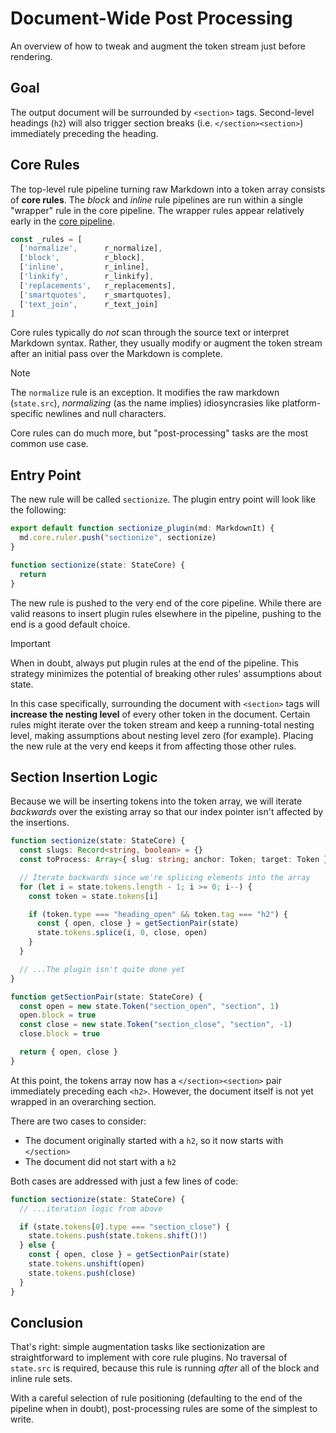 # Document-Wide Post Processing

An overview of how to tweak and augment the token stream just before rendering.

## Goal

The output document will be surrounded by `<section>` tags. Second-level headings (`h2`) will also trigger section breaks (i.e. `</section><section>`) immediately preceding the heading.

## Core Rules

The top-level rule pipeline turning raw Markdown into a token array consists of **core rules**.
The *block* and *inline* rule pipelines are run within a single "wrapper" rule in the core pipeline.
The wrapper rules appear relatively early in the [core pipeline](https://github.com/markdown-it/markdown-it/blob/0fe7ccb4b7f30236fb05f623be6924961d296d3d/lib/parser_core.mjs#L19).

```javascript
const _rules = [
  ['normalize',      r_normalize],
  ['block',          r_block],
  ['inline',         r_inline],
  ['linkify',        r_linkify],
  ['replacements',   r_replacements],
  ['smartquotes',    r_smartquotes],
  ['text_join',      r_text_join]
]
```

Core rules typically do *not* scan through the source text or interpret Markdown syntax.
Rather, they usually modify or augment the token stream after an initial pass over the Markdown is complete.

> [!NOTE]
> The `normalize` rule is an exception.
> It modifies the raw markdown (`state.src`),
> *normalizing* (as the name implies) idiosyncrasies like platform-specific newlines and null characters.

Core rules can do much more,
but "post-processing" tasks are the most common use case.

## Entry Point

The new rule will be called `sectionize`.
The plugin entry point will look like the following:

```typescript
export default function sectionize_plugin(md: MarkdownIt) {
  md.core.ruler.push("sectionize", sectionize)
}

function sectionize(state: StateCore) {
  return
}
```

The new rule is pushed to the very end of the core pipeline.
While there are valid reasons to insert plugin rules elsewhere in the pipeline,
pushing to the end is a good default choice.

> [!IMPORTANT]
> When in doubt, always put plugin rules at the end of the pipeline.
> This strategy minimizes the potential of breaking other rules' assumptions about state.

In this case specifically, surrounding the document with `<section>` tags will **increase the nesting level** of every other token in the document.
Certain rules might iterate over the token stream and keep a running-total nesting level,
making assumptions about nesting level zero (for example).
Placing the new rule at the very end keeps it from affecting those other rules.

## Section Insertion Logic

Because we will be inserting tokens into the token array,
we will iterate *backwards* over the existing array so that our index pointer isn't affected by the insertions.

```typescript
function sectionize(state: StateCore) {
  const slugs: Record<string, boolean> = {}
  const toProcess: Array<{ slug: string; anchor: Token; target: Token }> = []

  // Iterate backwards since we're splicing elements into the array
  for (let i = state.tokens.length - 1; i >= 0; i--) {
    const token = state.tokens[i]

    if (token.type === "heading_open" && token.tag === "h2") {
      const { open, close } = getSectionPair(state)
      state.tokens.splice(i, 0, close, open)
    }
  }

  // ...The plugin isn't quite done yet
}

function getSectionPair(state: StateCore) {
  const open = new state.Token("section_open", "section", 1)
  open.block = true
  const close = new state.Token("section_close", "section", -1)
  close.block = true

  return { open, close }
}
```

At this point, the tokens array now has a `</section><section>` pair immediately preceding each `<h2>`.
However, the document itself is not yet wrapped in an overarching section.

There are two cases to consider:

- The document originally started with a `h2`, so it now starts with `</section>`
- The document did not start with a `h2`

Both cases are addressed with just a few lines of code:

```typescript
function sectionize(state: StateCore) {
  // ...iteration logic from above

  if (state.tokens[0].type === "section_close") {
    state.tokens.push(state.tokens.shift()!)
  } else {
    const { open, close } = getSectionPair(state)
    state.tokens.unshift(open)
    state.tokens.push(close)
  }
}
```

## Conclusion

That's right: simple augmentation tasks like sectionization are straightforward to implement with core rule plugins.
No traversal of `state.src` is required,
because this rule is running *after* all of the block and inline rule sets.

With a careful selection of rule positioning (defaulting to the end of the pipeline when in doubt),
post-processing rules are some of the simplest to write.
